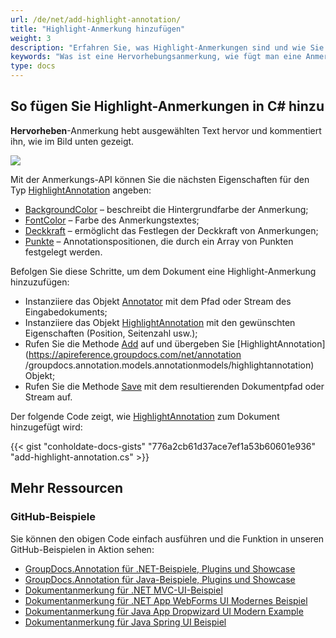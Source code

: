 ```yaml
---
url: /de/net/add-highlight-annotation/
title: "Highlight-Anmerkung hinzufügen"
weight: 3
description: "Erfahren Sie, was Highlight-Anmerkungen sind und wie Sie sie mithilfe der GroupDocs.Annotation-API, die Teil von Conholdate.Total für .NET ist, programmgesteuert zu einem Dokument hinzufügen."
keywords: "Was ist eine Hervorhebungsanmerkung, wie fügt man eine Anmerkung hinzu, fügt eine Hervorhebungsanmerkung hinzu"
type: docs
---
```


## So fügen Sie Highlight-Anmerkungen in C# hinzu

**Hervorheben**-Anmerkung hebt ausgewählten Text hervor und kommentiert ihn, wie im Bild unten gezeigt.

![](annotation/net/images/add-highlight-annotation.png)

Mit der Anmerkungs-API können Sie die nächsten Eigenschaften für den Typ [HighlightAnnotation](https://apireference.groupdocs.com/net/annotation/groupdocs.annotation.models.annotationmodels/highlightannotation) angeben:

* [BackgroundColor](https://apireference.groupdocs.com/annotation/net/groupdocs.annotation.models.annotationmodels/areaannotation/properties/backgroundcolor) – beschreibt die Hintergrundfarbe der Anmerkung;
* [FontColor](https://apireference.groupdocs.com/annotation/net/groupdocs.annotation.models.annotationmodels/linkannotation/properties/fontcolor) – Farbe des Anmerkungstextes;
* [Deckkraft](https://apireference.groupdocs.com/annotation/net/groupdocs.annotation.models.annotationmodels/areaannotation/properties/opacity) – ermöglicht das Festlegen der Deckkraft von Anmerkungen;
* [Punkte](https://apireference.groupdocs.com/annotation/net/groupdocs.annotation.models.annotationmodels/linkannotation/properties/points) – Annotationspositionen, die durch ein Array von Punkten festgelegt werden.

Befolgen Sie diese Schritte, um dem Dokument eine Highlight-Anmerkung hinzuzufügen:

* Instanziiere das Objekt [Annotator](https://apireference.groupdocs.com/net/annotation/groupdocs.annotation/annotator) mit dem Pfad oder Stream des Eingabedokuments;
* Instanziiere das Objekt [HighlightAnnotation](https://apireference.groupdocs.com/net/annotation/groupdocs.annotation.models.annotationmodels/highlightannotation) mit den gewünschten Eigenschaften (Position, Seitenzahl usw.);
* Rufen Sie die Methode [Add](https://apireference.groupdocs.com/net/annotation/groupdocs.annotation/annotator/methods/add) auf und übergeben Sie [HighlightAnnotation](https://apireference.groupdocs.com/net/annotation /groupdocs.annotation.models.annotationmodels/highlightannotation) Objekt;
* Rufen Sie die Methode [Save](https://apireference.groupdocs.com/net/annotation/groupdocs.annotation/annotator/methods/save/index) mit dem resultierenden Dokumentpfad oder Stream auf.
      



    



Der folgende Code zeigt, wie [HighlightAnnotation](https://apireference.groupdocs.com/net/annotation/groupdocs.annotation.models.annotationmodels/highlightannotation) zum Dokument hinzugefügt wird:

{{< gist "conholdate-docs-gists" "776a2cb61d37ace7ef1a53b60601e936" "add-highlight-annotation.cs" >}}

## Mehr Ressourcen
### GitHub-Beispiele
Sie können den obigen Code einfach ausführen und die Funktion in unseren GitHub-Beispielen in Aktion sehen:

* [GroupDocs.Annotation für .NET-Beispiele, Plugins und Showcase](https://github.com/groupdocs-annotation/GroupDocs.Annotation-for-.NET)
* [GroupDocs.Annotation für Java-Beispiele, Plugins und Showcase](https://github.com/groupdocs-annotation/GroupDocs.Annotation-for-Java)
* [Dokumentanmerkung für .NET MVC-UI-Beispiel](https://github.com/groupdocs-annotation/GroupDocs.Annotation-for-.NET-MVC)
* [Dokumentanmerkung für .NET App WebForms UI Modernes Beispiel](https://github.com/groupdocs-annotation/GroupDocs.Annotation-for-.NET-WebForms)
* [Dokumentanmerkung für Java App Dropwizard UI Modern Example](https://github.com/groupdocs-annotation/GroupDocs.Annotation-for-Java-Dropwizard)
* [Dokumentanmerkung für Java Spring UI Beispiel](https://github.com/groupdocs-annotation/GroupDocs.Annotation-for-Java-Spring)
    





